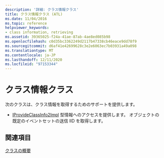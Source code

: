 ```yaml
---
description: '詳細: クラス情報クラス'
title: クラス情報クラス (ATL)
ms.date: 11/04/2016
ms.topic: reference
helpviewer_keywords:
- class information, retrieving
ms.assetid: 39365025-f24a-41ae-87ab-4ae8ed085b98
ms.openlocfilehash: c0d35bc3362249d2117b47338cb46eace9dd78f9
ms.sourcegitcommit: d6af41e42699628c3e2e6063ec7b03931a49a098
ms.translationtype: MT
ms.contentlocale: ja-JP
ms.lasthandoff: 12/11/2020
ms.locfileid: "97153344"
---
```

# <a name="class-information-classes"></a>クラス情報クラス

次のクラスは、クラス情報を取得するためのサポートを提供します。

- [IProvideClassInfo2Impl](../atl/reference/iprovideclassinfo2impl-class.md) 型情報へのアクセスを提供します。 オブジェクトの既定のイベントセットの送信 IID を取得します。

## <a name="see-also"></a>関連項目

[クラスの概要](../atl/atl-class-overview.md)
